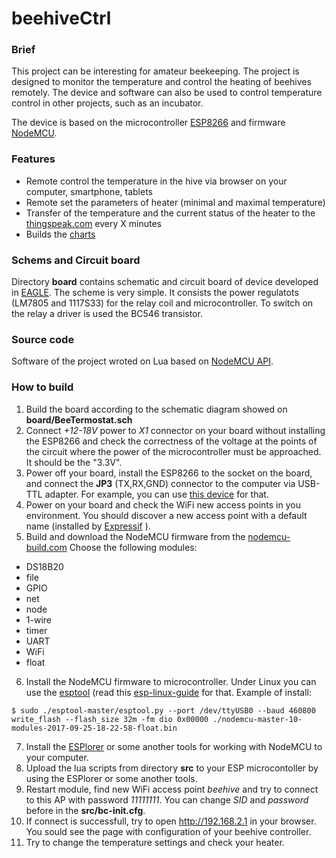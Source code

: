 # beehiveCtrl


### Brief
This project can be interesting for amateur beekeeping. The project is designed to monitor the temperature and control the heating of beehives remotely. The device and software can also be used to control temperature control in other projects, such as an incubator.

The device is based on the microcontroller [ESP8266](http://www.esp8266.com) and firmware [NodeMCU](https://en.wikipedia.org/wiki/NodeMCU).

### Features
 * Remote control the temperature in the hive via browser on your computer, smartphone, tablets
 * Remote set the parameters of heater (minimal and maximal temperature)
 * Transfer of the temperature and the current status of the heater to the [thingspeak.com](http://thingspeak.com) every X minutes
 * Builds the [charts](https://thingspeak.com/channels/185299)
 

### Schems and Circuit board
Directory **board** contains schematic and circuit board of device developed in [EAGLE](https://www.autodesk.com/products/eagle/overview). 
The scheme is very simple. It consists the power regulatots (LM7805 and 1117S33) for the relay coil and microcontroller. To switch on the relay a driver is used the BC546 transistor.


### Source code
Software of the project wroted on Lua based on [NodeMCU API](https://nodemcu.readthedocs.io/en/master/).


### How to build
1. Build the board according to the schematic diagram showed on **board/BeeTermostat.sch**
2. Connect *+12-18V* power to *X1* connector on your board without installing the ESP8266 and check the correctness of the voltage at the points of the circuit where the power of the microcontroller must be approached. It should be the "3.3V".
3. Power off your board, install the ESP8266 to the socket on the board, and connect the **JP3** (TX,RX,GND) connector to the computer via USB-TTL adapter. For example, you can use [this device](http://www.instructables.com/id/USB-to-TTL-Converter-PL2303HX/) for that.
4. Power on your board and check the WiFi new access points in you environment. You should discover a new access point with a default name (installed by [Expressif](https://www.espressif.com/) ).
5. Build and download the NodeMCU firmware from the [nodemcu-build.com](https://nodemcu-build.com/) Choose the following modules:
 - DS18B20
 - file
 - GPIO
 - net
 - node
 - 1-wire
 - timer
 - UART
 - WiFi
 - float

6. Install the NodeMCU firmware to microcontroller. Under Linux you can use the [esptool](https://github.com/espressif/esptool) (read this [esp-linux-guide](http://www.whatimade.today/flashing-the-nodemcu-firmware-on-the-esp8266-linux-guide/) for that. Example of install:
```
$ sudo ./esptool-master/esptool.py --port /dev/ttyUSB0 --baud 460800 write_flash --flash_size 32m -fm dio 0x00000 ./nodemcu-master-10-modules-2017-09-25-18-22-58-float.bin
```

7. Install the [ESPlorer](https://esp8266.ru/esplorer/) or some another tools for working with NodeMCU to your computer.
8. Upload the lua scripts from directory **src** to your ESP microcontoller by using the ESPlorer or some another tools.
9. Restart module, find new WiFi access point *beehive* and try to connect to this AP with password *11111111*. You can change *SID* and *password* before in the **src/bc-init.cfg**.
10. If connect is successfull, try to open http://192.168.2.1 in your browser. You sould see the page with configuration of your beehive controller.
11. Try to change the temperature settings and check your heater.





